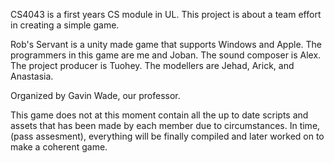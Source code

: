 CS4043 is a first years CS module in UL.
This project is about a team effort in creating a simple game.

Rob's Servant is a unity made game that supports Windows and Apple.
The programmers in this game are me and Joban.
The sound composer is Alex.
The project producer is Tuohey.
The modellers are Jehad, Arick, and Anastasia.

Organized by Gavin Wade, our professor.

This game does not at this moment contain all the up to date scripts and assets that has been made by each member due to circumstances.
In time, (pass assesment), everything will be finally compiled and later worked on to make a coherent game.
